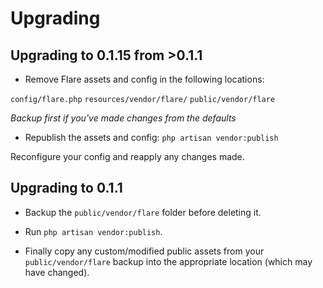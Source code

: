 # Upgrading

## Upgrading to 0.1.15 from >0.1.1
- Remove Flare assets and config in the following locations:

`config/flare.php`
`resources/vendor/flare/`
`public/vendor/flare`

*Backup first if you've made changes from the defaults*

- Republish the assets and config:
`php artisan vendor:publish`

Reconfigure your config and reapply any changes made.



## Upgrading to 0.1.1
- Backup the `public/vendor/flare` folder before deleting it.

- Run `php artisan vendor:publish`.

- Finally copy any custom/modified public assets from your `public/vendor/flare` backup into the appropriate location (which may have changed).
